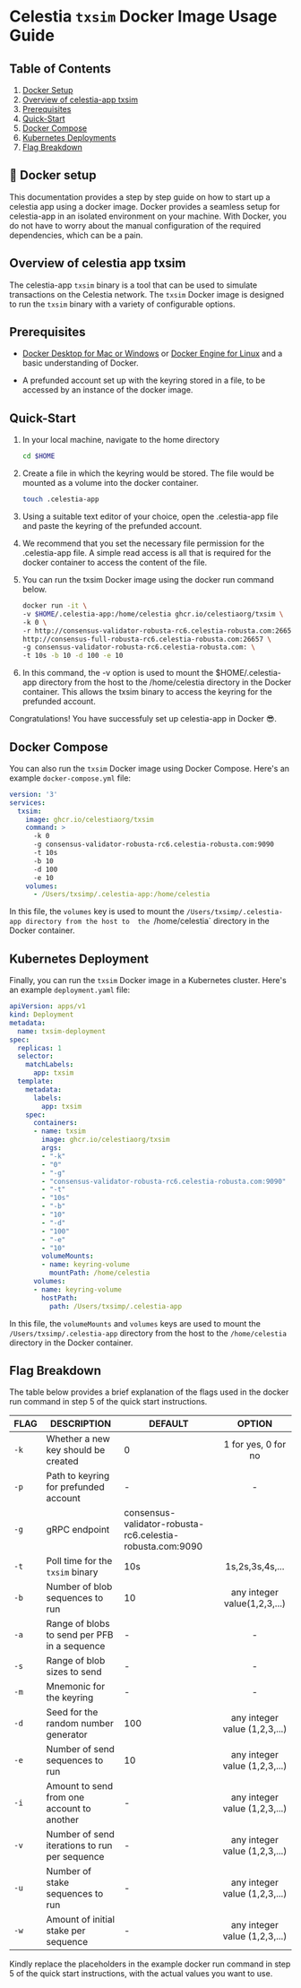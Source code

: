 # Celestia `txsim` Docker Image Usage Guide

## Table of Contents

  1. [Docker Setup](#docker-setup)
  2. [Overview of celestia-app txsim](#overview-of-celestia-app-txsim)
  3. [Prerequisites](#prerequisites)
  4. [Quick-Start](#quick-start)
  5. [Docker Compose](#docker-compose)
  6. [Kubernetes Deployments](#kubernetes-deployment)
  7. [Flag Breakdown](#flag-breakdown)

## 🐳 Docker setup

This documentation provides a step by step guide on how to start up a celestia
app using a docker image. Docker provides a seamless setup for celestia-app
in an isolated environment on your machine. With Docker,
you do not have to worry about the manual configuration of the required
dependencies, which can be a pain.

## Overview of celestia app txsim

The celestia-app `txsim` binary is a tool that can be
used to simulate transactions on the Celestia network.
The `txsim` Docker image is designed to run the `txsim` binary with a
variety of configurable options.

## Prerequisites

- [Docker Desktop for Mac or Windows](https://docs.docker.com/get-docker) or
[Docker Engine for Linux](https://docs.docker.com/engine/install/)
and a basic understanding of Docker.

- A prefunded account set up with the keyring stored in a file,
to be accessed by an instance of the docker image.

## Quick-Start

1. In your local machine, navigate to the home directory

   ```bash
   cd $HOME
   ```

2. Create a file in which the keyring would be stored.
The file would be mounted as a volume into the docker container.

   ```bash
   touch .celestia-app
   ```

3. Using a suitable text editor of your choice, open the
.celestia-app file and paste the keyring of the prefunded account.

4. We recommend that you set the necessary file permission for the
.celestia-app file. A simple read access is all that is required for the
docker container to access the content of the file.

5. You can run the txsim Docker image using the docker run command below.

   ```bash
   docker run -it \
   -v $HOME/.celestia-app:/home/celestia ghcr.io/celestiaorg/txsim \
   -k 0 \
   -r http://consensus-validator-robusta-rc6.celestia-robusta.com:26657, \
   http://consensus-full-robusta-rc6.celestia-robusta.com:26657 \
   -g consensus-validator-robusta-rc6.celestia-robusta.com: \
   -t 10s -b 10 -d 100 -e 10
   ```

6. In this command, the -v option is used to mount the
$HOME/.celestia-app directory from the host to the /home/celestia
directory in the Docker container.
This allows the txsim binary to access the keyring for the prefunded account.

Congratulations! You have successfuly set up celestia-app in Docker 😎.

## Docker Compose

You can also run the `txsim` Docker image using Docker Compose.
Here's an example `docker-compose.yml` file:

  ```yaml
  version: '3'
  services:
    txsim:
      image: ghcr.io/celestiaorg/txsim
      command: >
        -k 0
        -g consensus-validator-robusta-rc6.celestia-robusta.com:9090
        -t 10s
        -b 10
        -d 100
        -e 10
      volumes:
        - /Users/txsimp/.celestia-app:/home/celestia
  ```

In this file, the `volumes` key is used to mount
the `/Users/txsimp/.celestia-app directory from the host to 
the `/home/celestia` directory in the Docker container.

## Kubernetes Deployment

Finally, you can run the `txsim` Docker image in a Kubernetes cluster.
Here's an example `deployment.yaml` file:

  ```yaml
  apiVersion: apps/v1
  kind: Deployment
  metadata:
    name: txsim-deployment
  spec:
    replicas: 1
    selector:
      matchLabels:
        app: txsim
    template:
      metadata:
        labels:
          app: txsim
      spec:
        containers:
        - name: txsim
          image: ghcr.io/celestiaorg/txsim
          args:
          - "-k"
          - "0"
          - "-g"
          - "consensus-validator-robusta-rc6.celestia-robusta.com:9090"
          - "-t"
          - "10s"
          - "-b"
          - "10"
          - "-d"
          - "100"
          - "-e"
          - "10"
          volumeMounts:
          - name: keyring-volume
            mountPath: /home/celestia
        volumes:
        - name: keyring-volume
          hostPath:
            path: /Users/txsimp/.celestia-app
  ```

In this file, the `volumeMounts` and `volumes` keys are used to mount the 
`/Users/txsimp/.celestia-app` directory from the host to the `/home/celestia`
directory in the Docker container.

## Flag Breakdown

The table below provides a brief explanation of the
flags used in the docker run command in step 5 of the quick start instructions.

| FLAG | DESCRIPTION | DEFAULT | OPTION |
| ---- | ---- | ---- | :----: |
|`-k`|Whether a new key should be created|0|1 for yes, 0 for no|
|`-p`|Path to keyring for prefunded account|-|-|
|`-g`|gRPC endpoint|consensus-validator-robusta-rc6.celestia-robusta.com:9090||
|`-t`|Poll time for the `txsim` binary|10s|1s,2s,3s,4s,...|
|`-b`|Number of blob sequences to run|10|any integer value(1,2,3,...)|
|`-a`|Range of blobs to send per PFB in a sequence|-|-|
|`-s`|Range of blob sizes to send|-|-|
|`-m`|Mnemonic for the keyring |-|-|
|`-d`|Seed for the random number generator|100|any integer value (1,2,3,...)|
|`-e`|Number of send sequences to run|10|any integer value (1,2,3,...)|
|`-i`|Amount to send from one account to another|-|any integer value (1,2,3,...)|
|`-v`|Number of send iterations to run per sequence|-|any integer value (1,2,3,...)|
|`-u`|Number of stake sequences to run|-|any integer value (1,2,3,...)|
|`-w`|Amount of initial stake per sequence|-|any integer value (1,2,3,...)|

Kindly replace the placeholders in the example docker run
command in step 5 of the quick start instructions,
with the actual values you want to use.

